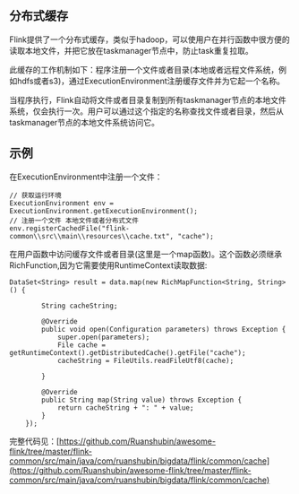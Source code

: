 ## 分布式缓存

Flink提供了一个分布式缓存，类似于hadoop，可以使用户在并行函数中很方便的读取本地文件，并把它放在taskmanager节点中，防止task重复拉取。

此缓存的工作机制如下：程序注册一个文件或者目录(本地或者远程文件系统，例如hdfs或者s3)，通过ExecutionEnvironment注册缓存文件并为它起一个名称。

当程序执行，Flink自动将文件或者目录复制到所有taskmanager节点的本地文件系统，仅会执行一次。用户可以通过这个指定的名称查找文件或者目录，然后从taskmanager节点的本地文件系统访问它。

## 示例

在ExecutionEnvironment中注册一个文件：

```
// 获取运行环境
ExecutionEnvironment env = ExecutionEnvironment.getExecutionEnvironment();
// 注册一个文件 本地文件或者分布式文件
env.registerCachedFile("flink-common\\src\\main\\resources\\cache.txt", "cache");
```

在用户函数中访问缓存文件或者目录(这里是一个map函数)。这个函数必须继承RichFunction,因为它需要使用RuntimeContext读取数据:

```
DataSet<String> result = data.map(new RichMapFunction<String, String>() {

		String cacheString;

		@Override
		public void open(Configuration parameters) throws Exception {
			super.open(parameters);
			File cache = getRuntimeContext().getDistributedCache().getFile("cache");
			cacheString = FileUtils.readFileUtf8(cache);

		}

		@Override
		public String map(String value) throws Exception {
			return cacheString + ": " + value;
		}
	});
```

完整代码见：[https://github.com/Ruanshubin/awesome-flink/tree/master/flink-common/src/main/java/com/ruanshubin/bigdata/flink/common/cache](https://github.com/Ruanshubin/awesome-flink/tree/master/flink-common/src/main/java/com/ruanshubin/bigdata/flink/common/cache)

